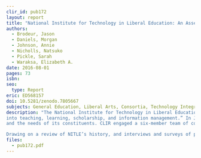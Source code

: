 ```yaml
---
clir_id: pub172
layout: report
title: "National Institute for Technology in Liberal Education: An Assessment"
authors: 
  - Brodeur, Jason
  - Daniels, Morgan
  - Johnson, Annie
  - Nicholls, Natsuko
  - Pickle, Sarah
  - Waraksa, Elizabeth A.
date: 2016-08-01
pages: 73
isbn:
seo:
  type: Report
eric: ED568157
doi: 10.5281/zenodo.7805667
subjects: General Education, Liberal Arts, Consortia, Technology Integration, Organizational Objectives, Organizational Change, Interviews, Educational History, Needs Assessment, Individual Needs, Institutional Characteristics, Demography, Group Membership, Participant Characteristics, Participation, Preferences, National Surveys, Intercollegiate Cooperation, Partnerships in Education
description: "The National Institute for Technology in Liberal Education (NITLE) was formed in 2001 to “stimulate collaboration between selected liberal arts colleges and to act as a catalyst for the effective integration of emerging and newer digital technologies
into teaching, learning, scholarship, and information management.” In July 2015, NITLE migrated its operations from Southwestern University to CLIR. In conjunction with this migration, CLIR initiated a rigorous analysis of NITLE’s current condition
and the needs of its constituents. CLIR engaged a six-member team of consultants to conduct the assessment.

Drawing on a review of NITLE’s history, and interviews and surveys of past and current stakeholders, the assessment team identifies ways to build thoughtfully on NITLE’s legacy to support the use of digital technologies in liberal education."
files:
  - pub172.pdf
---
```

